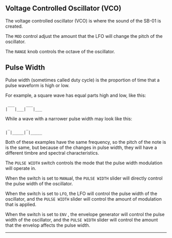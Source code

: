 ## Voltage Controlled Oscillator (VCO)

The voltage controlled oscillator (VCO) is where the sound of the SB-01 is created.

The `MOD` control adjust the amount that the LFO will change the pitch of the oscillator.

The `RANGE` knob controls the octave of the oscillator.

## Pulse Width

Pulse width (sometimes called duty cycle) is the proportion of time that a pulse waveform is high or low.

For example, a square wave has equal parts high and low, like this:

```
 ___     ___
|   |___|   |___
```

While a wave with a narrower pulse width may look like this:

```
 _       _
| |_____| |_____
```

Both of these examples have the same frequency, so the pitch of the note is is the same, but because of the changes in pulse width, they will have a different timbre and spectral characteristics.

 

The `PULSE WIDTH` switch controls the mode that the pulse width modulation will operate in.

When the switch is set to `MAN`ual, the `PULSE WIDTH` slider will directly control the pulse width of the oscillator.

When the switch is set to `LFO`, the LFO will control the pulse width of the oscillator, and the `PULSE WIDTH` slider will control the amount of modulation that is applied.

When the switch is set to `ENV` , the envelope generator will control the pulse width of the oscillator, and the `PULSE WIDTH` slider will control the amount that the envelop affects the pulse width.

---
